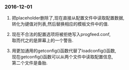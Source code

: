 ### 2016-12-01

1. 把placeholder删除了,现在直接从配置文件中读取配置数据,</br>
转化为键值对列表,然后替换相应的模板文件中的值.</br>

2. 现在不合法的配置选项将被拒绝写入progfeed.conf,</br>
取而代之的是屏幕上的一个警告.</br>

3. 用更加通用的getconfig()函数代替了loadconfig()函数,</br>
现在getconfig()函数可以从两个文件中读取配置信息,</br>
第二个文件是备胎.</br>

